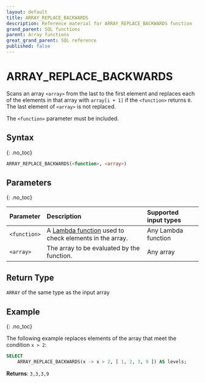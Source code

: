 ```yaml
---
layout: default
title: ARRAY_REPLACE_BACKWARDS
description: Reference material for ARRAY_REPLACE_BACKWARDS function
grand_parent: SQL functions
parent: Array functions
great_grand_parent: SQL reference
published: false
---
```


# ARRAY\_REPLACE\_BACKWARDS

Scans an array `<array>` from the last to the first element and replaces each of the elements in that array with `array[i + 1]` if the `<function>` returns `0`. The last element of `<array>` is not replaced.

The `<function>` parameter must be included.

## Syntax
{: .no_toc}

```sql
ARRAY_REPLACE_BACKWARDS(<function>, <array>)
```
## Parameters
{: .no_toc} 

| Parameter | Description                        | Supported input types | 
| :--------- | :-------------------------------------- |:-------|
| `<function>`  | A [Lambda function](../../../Guides/working-with-semi-structured-data/working-with-arrays.md#manipulating-arrays-with-lambda-functions) used to check elements in the array. | Any Lambda function | 
| `<array>`   | The array to be evaluated by the function.        | Any array | 

## Return Type
`ARRAY` of the same type as the input array 

## Example
{: .no_toc}

The following example replaces elements of the array that meet the condition `x > 2`:

```sql
SELECT
	ARRAY_REPLACE_BACKWARDS(x -> x > 2, [ 1, 2, 3, 9 ]) AS levels;
```

**Returns**: `3,3,3,9`
